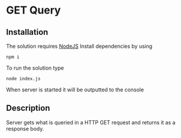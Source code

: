 # GET Query
## Installation

The solution requires [NodeJS](https://nodejs.org/en/)
Install dependencies by using
```
npm i
```
To run the solution type
```
node index.js
```
When server is started it will be outputted to the console
 ## Description
Server gets what is queried in a HTTP GET request and returns it as a response body.

